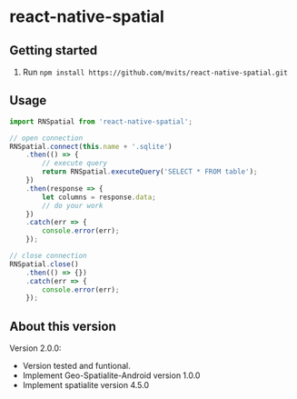 
# react-native-spatial


## Getting started

1. Run `npm install https://github.com/mvits/react-native-spatial.git`


## Usage
```javascript
import RNSpatial from 'react-native-spatial';

// open connection
RNSpatial.connect(this.name + '.sqlite')
    .then(() => {
		// execute query
        return RNSpatial.executeQuery('SELECT * FROM table');
	})
	.then(response => {
		let columns = response.data;
		// do your work
	})
	.catch(err => {
		console.error(err);
	});

// close connection
RNSpatial.close()
	.then(() => {})
	.catch(err => {
		console.error(err);
	});
```
## About this version

Version 2.0.0:

* Version tested and funtional.
* Implement Geo-Spatialite-Android version 1.0.0
* Implement spatialite version 4.5.0
